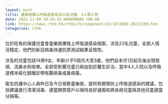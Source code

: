 ```yaml
---
layout: post
title: 童樂居爆上呼吸道感染涉23名兒童　4人需入院
date: 2022-11-09 19:34:33.000000000 +08:00
link: https://news.rthk.hk/rthk/ch/component/k2/1674902-20221109.htm
categories: rthk
---
```


位於旺角的保護兒童會童樂居爆發上呼吸道感染個案，涉及23名兒童，全部人情況穩定，他們的新冠病毒快速抗原測試結果呈陰性。

涉及的兒童包括14男9女，年齡介乎5個月大至3歲，他們自本月1日起先後出現發燒、流鼻水和咳嗽。全部受影響兒童已經由到診醫生診治，當中4人入院以及呼吸道樣本經化驗確診帶有腸病毒或鼻病毒。

衞生防護中心人員昨日及今日視察童樂居，提供有關預防上呼吸道感染的建議，包括建議進行清潔消毒、適當開啓窗戶以保持良好通風和將染病兒童與其他兒童適當分隔等。
